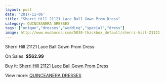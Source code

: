 ```yaml
---
layout: post
date: '2017-11-06'
title: "Sherri Hill 21121 Lace Ball Gown Prom Dress"
category: QUINCEANERA DRESSES
tags: ["unique","dresses","wedding","special","dress"]
image: http://www.eudances.com/5030-thickbox_default/sherri-hill-21121-lace-ball-gown-prom-dress.jpg
---
```

Sherri Hill 21121 Lace Ball Gown Prom Dress

On Sales: **$562.99**
<a href="https://www.eudances.com/en/quinceanera-dresses/1700-sherri-hill-21121-lace-ball-gown-prom-dress.html"><amp-img layout="responsive" width="600" height="600" src="//www.eudances.com/5030-thickbox_default/sherri-hill-21121-lace-ball-gown-prom-dress.jpg" alt="Sherri Hill 21121 Lace Ball Gown Prom Dress 0" /></a>
<a href="https://www.eudances.com/en/quinceanera-dresses/1700-sherri-hill-21121-lace-ball-gown-prom-dress.html"><amp-img layout="responsive" width="600" height="600" src="//www.eudances.com/5031-thickbox_default/sherri-hill-21121-lace-ball-gown-prom-dress.jpg" alt="Sherri Hill 21121 Lace Ball Gown Prom Dress 1" /></a>

Buy it: [Sherri Hill 21121 Lace Ball Gown Prom Dress](https://www.eudances.com/en/quinceanera-dresses/1700-sherri-hill-21121-lace-ball-gown-prom-dress.html "Sherri Hill 21121 Lace Ball Gown Prom Dress")

View more: [QUINCEANERA DRESSES](https://www.eudances.com/en/17-quinceanera-dresses "QUINCEANERA DRESSES")